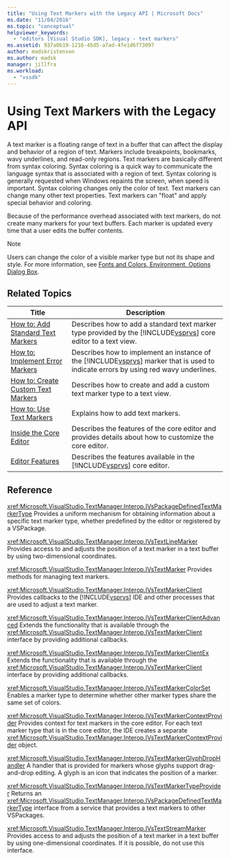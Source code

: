 ```yaml
---
title: "Using Text Markers with the Legacy API | Microsoft Docs"
ms.date: "11/04/2016"
ms.topic: "conceptual"
helpviewer_keywords:
  - "editors [Visual Studio SDK], legacy - text markers"
ms.assetid: 937a0b19-1216-45d5-a7ad-4fe1d6f73097
author: madskristensen
ms.author: madsk
manager: jillfra
ms.workload:
  - "vssdk"
---
```

# Using Text Markers with the Legacy API
A text marker is a floating range of text in a buffer that can affect the display and behavior of a region of text. Markers include breakpoints, bookmarks, wavy underlines, and read-only regions. Text markers are basically different from syntax coloring. Syntax coloring is a quick way to communicate the language syntax that is associated with a region of text. Syntax coloring is generally requested when Windows repaints the screen, when speed is important. Syntax coloring changes only the color of text. Text markers can change many other text properties. Text markers can "float" and apply special behavior and coloring.

 Because of the performance overhead associated with text markers, do not create many markers for your text buffers. Each marker is updated every time that a user edits the buffer contents.

> [!NOTE]
> Users can change the color of a visible marker type but not its shape and style. For more information, see [Fonts and Colors, Environment, Options Dialog Box](../ide/reference/fonts-and-colors-environment-options-dialog-box.md).

## Related Topics

| Title | Description |
| - | - |
| [How to: Add Standard Text Markers](../extensibility/how-to-add-standard-text-markers.md) | Describes how to add a standard text marker type provided by the [!INCLUDE[vsprvs](../code-quality/includes/vsprvs_md.md)] core editor to a text view. |
| [How to: Implement Error Markers](../extensibility/how-to-implement-error-markers.md) | Describes how to implement an instance of the [!INCLUDE[vsprvs](../code-quality/includes/vsprvs_md.md)] marker that is used to indicate errors by using red wavy underlines. |
| [How to: Create Custom Text Markers](../extensibility/how-to-create-custom-text-markers.md) | Describes how to create and add a custom text marker type to a text view. |
| [How to: Use Text Markers](../extensibility/how-to-use-text-markers.md) | Explains how to add text markers. |
| [Inside the Core Editor](../extensibility/inside-the-core-editor.md) | Describes the features of the core editor and provides details about how to customize the core editor. |
| [Editor Features](https://msdn.microsoft.com/library/bdac940d-1f14-4019-a01f-fd0bb3dc7198) | Describes the features available in the [!INCLUDE[vsprvs](../code-quality/includes/vsprvs_md.md)] core editor. |

## Reference
 <xref:Microsoft.VisualStudio.TextManager.Interop.IVsPackageDefinedTextMarkerType>
 Provides a uniform mechanism for obtaining information about a specific text marker type, whether predefined by the editor or registered by a VSPackage.

 <xref:Microsoft.VisualStudio.TextManager.Interop.IVsTextLineMarker>
 Provides access to and adjusts the position of a text marker in a text buffer by using two-dimensional coordinates.

 <xref:Microsoft.VisualStudio.TextManager.Interop.IVsTextMarker>
 Provides methods for managing text markers.

 <xref:Microsoft.VisualStudio.TextManager.Interop.IVsTextMarkerClient>
 Provides callbacks to the [!INCLUDE[vsprvs](../code-quality/includes/vsprvs_md.md)] IDE and other processes that are used to adjust a text marker.

 <xref:Microsoft.VisualStudio.TextManager.Interop.IVsTextMarkerClientAdvanced>
 Extends the functionality that is available through the <xref:Microsoft.VisualStudio.TextManager.Interop.IVsTextMarkerClient> interface by providing additional callbacks.

 <xref:Microsoft.VisualStudio.TextManager.Interop.IVsTextMarkerClientEx>
 Extends the functionality that is available through the <xref:Microsoft.VisualStudio.TextManager.Interop.IVsTextMarkerClient> interface by providing additional callbacks.

 <xref:Microsoft.VisualStudio.TextManager.Interop.IVsTextMarkerColorSet>
 Enables a marker type to determine whether other marker types share the same set of colors.

 <xref:Microsoft.VisualStudio.TextManager.Interop.IVsTextMarkerContextProvider>
 Provides context for text markers in the core editor. For each text marker type that is in the core editor, the IDE creates a separate <xref:Microsoft.VisualStudio.TextManager.Interop.IVsTextMarkerContextProvider> object.

 <xref:Microsoft.VisualStudio.TextManager.Interop.IVsTextMarkerGlyphDropHandler>
 A handler that is provided for markers whose glyphs support drag-and-drop editing. A glyph is an icon that indicates the position of a marker.

 <xref:Microsoft.VisualStudio.TextManager.Interop.IVsTextMarkerTypeProvider>
 Returns an <xref:Microsoft.VisualStudio.TextManager.Interop.IVsPackageDefinedTextMarkerType> interface from a service that provides a text markers to other VSPackages.

 <xref:Microsoft.VisualStudio.TextManager.Interop.IVsTextStreamMarker>
 Provides access to and adjusts the position of a text marker in a text buffer by using one-dimensional coordinates. If it is possible, do not use this interface.